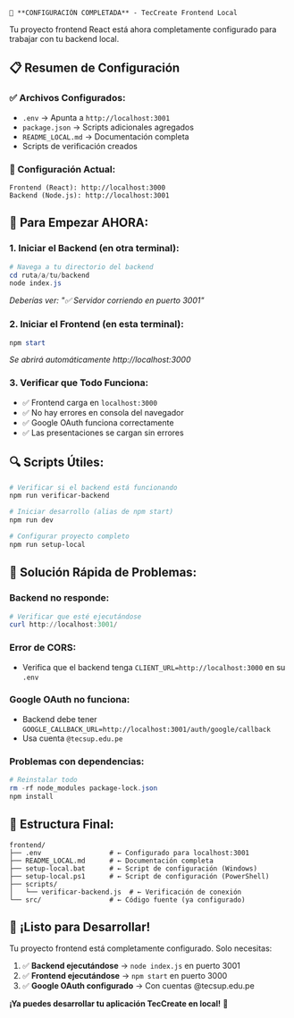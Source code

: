     🎉 **CONFIGURACIÓN COMPLETADA** - TecCreate Frontend Local

Tu proyecto frontend React está ahora completamente configurado para trabajar con tu backend local.

## 📋 Resumen de Configuración

### ✅ Archivos Configurados:
- `.env` → Apunta a `http://localhost:3001`
- `package.json` → Scripts adicionales agregados
- `README_LOCAL.md` → Documentación completa
- Scripts de verificación creados

### 🔧 Configuración Actual:
```
Frontend (React): http://localhost:3000
Backend (Node.js): http://localhost:3001
```

## 🚀 Para Empezar AHORA:

### 1. **Iniciar el Backend** (en otra terminal):
```powershell
# Navega a tu directorio del backend
cd ruta/a/tu/backend
node index.js
```
*Deberías ver: "✅ Servidor corriendo en puerto 3001"*

### 2. **Iniciar el Frontend** (en esta terminal):
```powershell
npm start
```
*Se abrirá automáticamente http://localhost:3000*

### 3. **Verificar que Todo Funciona:**
- ✅ Frontend carga en `localhost:3000`
- ✅ No hay errores en consola del navegador
- ✅ Google OAuth funciona correctamente
- ✅ Las presentaciones se cargan sin errores

## 🔍 Scripts Útiles:

```powershell
# Verificar si el backend está funcionando
npm run verificar-backend

# Iniciar desarrollo (alias de npm start)
npm run dev

# Configurar proyecto completo
npm run setup-local
```

## 🐛 Solución Rápida de Problemas:

### Backend no responde:
```powershell
# Verificar que esté ejecutándose
curl http://localhost:3001/
```

### Error de CORS:
- Verifica que el backend tenga `CLIENT_URL=http://localhost:3000` en su `.env`

### Google OAuth no funciona:
- Backend debe tener `GOOGLE_CALLBACK_URL=http://localhost:3001/auth/google/callback`
- Usa cuenta `@tecsup.edu.pe`

### Problemas con dependencias:
```powershell
# Reinstalar todo
rm -rf node_modules package-lock.json
npm install
```

## 📁 Estructura Final:
```
frontend/
├── .env                 # ← Configurado para localhost:3001
├── README_LOCAL.md      # ← Documentación completa
├── setup-local.bat      # ← Script de configuración (Windows)
├── setup-local.ps1      # ← Script de configuración (PowerShell)
├── scripts/
│   └── verificar-backend.js  # ← Verificación de conexión
└── src/                 # ← Código fuente (ya configurado)
```

## 🎊 ¡Listo para Desarrollar!

Tu proyecto frontend está completamente configurado. Solo necesitas:
1. ✅ **Backend ejecutándose** → `node index.js` en puerto 3001
2. ✅ **Frontend ejecutándose** → `npm start` en puerto 3000
3. ✅ **Google OAuth configurado** → Con cuentas @tecsup.edu.pe

**¡Ya puedes desarrollar tu aplicación TecCreate en local!** 🚀